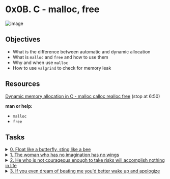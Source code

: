 # 0x0B. C - malloc, free

![image](https://external-content.duckduckgo.com/iu/?u=https%3A%2F%2Fmiro.medium.com%2Fmax%2F1104%2F1*7lBxAamBlTEtKNdr1MOgPQ.jpeg&f=1&nofb=1&ipt=08c55c8e67f7d40572f92fdfadd149ec8e4f4a10e46c35c2399287c4dc70bc90&ipo=images)

## Objectives

- What is the difference between automatic and dynamic allocation
- What is `malloc` and `free` and how to use them
- Why and when use `malloc`
- How to use `valgrind` to check for memory leak

## Resources

[Dynamic memory allocation in C - malloc calloc realloc free](https://intranet.alxswe.com/rltoken/pfGb2oVIYLO_1a8jtFGQYw) (stop at 6:50)

__man or help:__

- `malloc`
- `free`

## Tasks

<details>
<summary><a href="./0-create_array.c">0. Float like a butterfly, sting like a bee</a></summary><br>

Write a function that creates an array of chars, and initializes it with a specific char.

- Prototype: `char *create_array(unsigned int size, char c);`
- Returns `NULL` if size = `0`
- Returns a pointer to the array, or `NULL` if it fails

```bash
julien@ubuntu:~/0x0a. malloc, free$ cat 0-main.c
#include "main.h"
#include <stdio.h>
#include <stdlib.h>

/**
 * simple_print_buffer - prints buffer in hexa
 * @buffer: the address of memory to print
 * @size: the size of the memory to print
 *
 * Return: Nothing.
 */
void simple_print_buffer(char *buffer, unsigned int size)
{
    unsigned int i;

    i = 0;
    while (i < size)
    {
        if (i % 10)
        {
            printf(" ");
        }
        if (!(i % 10) && i)
        {
            printf("\n");
        }
        printf("0x%02x", buffer[i]);
        i++;
    }
    printf("\n");
}

/**
 * main - check the code for ALX School students.
 *
 * Return: Always 0.
 */
int main(void)
{
    char *buffer;

    buffer = create_array(98, 'H');
    if  (buffer == NULL)
    {
        printf("failed to allocate memory\n");
        return (1);
    }
    simple_print_buffer(buffer, 98);
    free(buffer);
    return (0);
}
julien@ubuntu:~/0x0a. malloc, free$ gcc -Wall -pedantic -Werror -Wextra -std=gnu89 0-main.c 0-create_array.c -o a
julien@ubuntu:~/0x0a. malloc, free$ ./a
0x48 0x48 0x48 0x48 0x48 0x48 0x48 0x48 0x48 0x48
0x48 0x48 0x48 0x48 0x48 0x48 0x48 0x48 0x48 0x48
0x48 0x48 0x48 0x48 0x48 0x48 0x48 0x48 0x48 0x48
0x48 0x48 0x48 0x48 0x48 0x48 0x48 0x48 0x48 0x48
0x48 0x48 0x48 0x48 0x48 0x48 0x48 0x48 0x48 0x48
0x48 0x48 0x48 0x48 0x48 0x48 0x48 0x48 0x48 0x48
0x48 0x48 0x48 0x48 0x48 0x48 0x48 0x48 0x48 0x48
0x48 0x48 0x48 0x48 0x48 0x48 0x48 0x48 0x48 0x48
0x48 0x48 0x48 0x48 0x48 0x48 0x48 0x48 0x48 0x48
0x48 0x48 0x48 0x48 0x48 0x48 0x48 0x48
julien@ubuntu:~/0x0a. malloc, free$
```
</details>


<details>
<summary><a href="./1-strdup.c">1. The woman who has no imagination has no wings</a></summary><br>

Write a function that returns a pointer to a newly allocated space in memory, which contains a copy of the string given as a parameter.

- Prototype: `char *_strdup(char *str);`
- The `_strdup()` function returns a pointer to a new string which is a duplicate of the string `str`. Memory for the new string is obtained with `malloc`, and can be freed with `free`.
- Returns `NULL` if str = NULL
- On success, the `_strdup` function returns a pointer to the duplicated string. It returns `NULL` if insufficient memory was available

FYI: The standard library provides a similar function: `strdup`. Run man `strdup` to learn more.

```bash
julien@ubuntu:~/0x0a. malloc, free$ cat 1-main.c
#include "main.h"
#include <stdio.h>
#include <stdlib.h>

/**
 * main - check the code for ALX School students.
 *
 * Return: Always 0.
 */
int main(void)
{
    char *s;

    s = _strdup("ALX SE");
    if (s == NULL)
    {
        printf("failed to allocate memory\n");
        return (1);
    }
    printf("%s\n", s);
    free(s);
    return (0);
}
julien@ubuntu:~/0x0a. malloc, free$ gcc -Wall -pedantic -Werror -Wextra -std=gnu89 1-main.c 1-strdup.c -o s
julien@ubuntu:~/0x0a. malloc, free$ ./s
ALX SE
julien@ubuntu:~/0x0a. malloc, free$
```
</details>


<details>
<summary><a href="./2-str_concat.c">2. He who is not courageous enough to take risks will accomplish nothing in life</a></summary><br>

Write a function that concatenates two strings.

- Prototype: `char *str_concat(char *s1, char *s2);`
- The returned pointer should point to a newly allocated space in memory which contains the contents of `s1`, followed by the contents of `s2`, and null terminated
- if `NULL` is passed, treat it as an empty string
- The function should return `NULL` on failure

```bash
julien@ubuntu:~/0x0a. malloc, free$ cat 2-main.c
#include "main.h"
#include <stdio.h>
#include <stdlib.h>

/**
 * main - check the code for ALX School students.
 *
 * Return: Always 0.
 */
int main(void)
{
    char *s;

    s = str_concat("Betty ", "Holberton");
    if (s == NULL)
    {
        printf("failed\n");
        return (1);
    }
    printf("%s\n", s);
    free(s);
    return (0);
}
julien@ubuntu:~/0x0a. malloc, free$ gcc -Wall -pedantic -Werror -Wextra -std=gnu89 2-main.c 2-str_concat.c -o c
julien@ubuntu:~/c/curriculum_by_julien/holbertonschool-low_level_programming/0x0a. malloc, free$ ./c | cat -e
Betty Holberton$
julien@ubuntu:~/c/curriculum_by_julien/holbertonschool-low_level_programming/0x0a. malloc, free$
```
</details>


<details>
<summary><a href="./3-alloc_grid.c">3. If you even dream of beating me you'd better wake up and apologize</a></summary><br>

Write a function that returns a pointer to a 2 dimensional array of integers.

- Prototype: `int **alloc_grid(int width, int height);`
- Each element of the grid should be initialized to `0`
- The function should return `NULL` on failure
- If `width` or `height` is `0` or negative, return `NULL`

```bash
julien@ubuntu:~/0x0a. malloc, free$ cat 3-main.c
#include "main.h"
#include <stdio.h>
#include <stdlib.h>

/**
 * print_grid - prints a grid of integers
 * @grid: the address of the two dimensional grid
 * @width: width of the grid
 * @height: height of the grid
 *
 * Return: Nothing.
 */
void print_grid(int **grid, int width, int height)
{
    int w;
    int h;

    h = 0;
    while (h < height)
    {
        w = 0;
        while (w < width)
        {
            printf("%d ", grid[h][w]);
            w++;
        }
        printf("\n");
        h++;
    }
}

/**
 * main - check the code for ALX School students.
 *
 * Return: Always 0.
 */
int main(void)
{
    int **grid;

    grid = alloc_grid(6, 4);
    if (grid == NULL)
    {
        return (1);
    }
    print_grid(grid, 6, 4);
    printf("\n");
    grid[0][3] = 98;
    grid[3][4] = 402;
    print_grid(grid, 6, 4);
    return (0);
}
julien@ubuntu:~/0x0a. malloc, free$ gcc -Wall -pedantic -Werror -Wextra -std=gnu89 3-main.c 3-alloc_grid.c -o g
julien@ubuntu:~/0x0a. malloc, free$ ./g
0 0 0 0 0 0
0 0 0 0 0 0
0 0 0 0 0 0
0 0 0 0 0 0

0 0 0 98 0 0
0 0 0 0 0 0
0 0 0 0 0 0
0 0 0 0 402 0
julien@ubuntu:~/0x0a. malloc, free$
```
</details>
